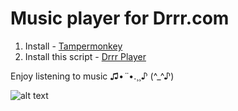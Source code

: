 # Music player for Drrr.com

1. Install - [Tampermonkey](https://chrome.google.com/webstore/detail/tampermonkey/dhdgffkkebhmkfjojejmpbldmpobfkfo?hl=en)
2. Install this script - [Drrr Player](https://raw.githubusercontent.com/SoapOnYourLips/DrrrScripts/main/Drrr.com_Player.user.js)

Enjoy listening to music ♫•*¨*•.¸¸♪ (^_^♪)

![alt text](https://github.com/SoapOnYourLips/DrrrScripts/blob/main/nnn.PNG)

